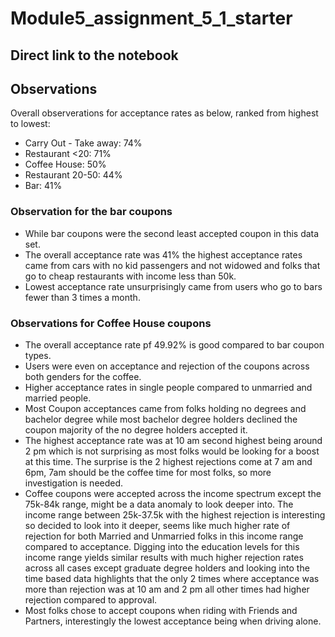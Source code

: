 # Module5_assignment_5_1_starter

## Direct link to the notebook


## Observations

Overall observerations for acceptance rates as below, ranked from highest to lowest:

- Carry Out - Take away: 74%
- Restaurant <20: 71%
- Coffee House: 50%
- Restaurant 20-50: 44%
- Bar: 41%

### Observation for the bar coupons

- While bar coupons were the second least accepted coupon in this data set. 
- The overall acceptance rate was 41% the highest acceptance rates came from cars with no kid passengers and not widowed and folks that go to cheap restaurants with income less than 50k.
- Lowest acceptance rate unsurprisingly came from users who go to bars fewer than 3 times a month. 

### Observations for Coffee House coupons

- The overall acceptance rate pf 49.92% is good compared to bar coupon types. 
- Users were even on acceptance and rejection of the coupons across both genders for the coffee.
- Higher acceptance rates in single people compared to unmarried and married people.
- Most Coupon acceptances came from folks holding no degrees and bachelor degree while most bachelor degree holders declined the coupon majority of the no degree holders accepted it.
- The highest acceptance rate was at 10 am second highest being around 2 pm which is not surprising as most folks would be looking for a boost at this time. The surprise is the 2 highest rejections come at 7 am and 6pm, 7am should be the coffee time for most folks, so more investigation is needed. 
- Coffee coupons were accepted across the income spectrum except the 75k-84k range, might be a data anomaly to look deeper into. The income range between 25k-37.5k with the highest rejection is interesting so decided to look into it deeper, seems like much higher rate of rejection for both Married and Unmarried folks in this income range compared to acceptance. Digging into the education levels for this income range yields similar results with much higher rejection rates across all cases except graduate degree holders and looking into the time based data highlights that the only 2 times where acceptance was more than rejection was at 10 am and 2 pm all other times had higher rejection compared to approval. 
- Most folks chose to accept coupons when riding with Friends and Partners, interestingly the lowest acceptance being when driving alone. 

